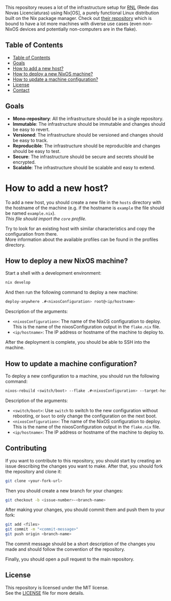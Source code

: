 

This repository reuses a lot of the infrastructure setup for [RNL](https://rnl.tecnico.ulisboa.pt) (Rede das Novas Licenciaturas) using Nix[OS], a purely functional Linux distribution built on the Nix package manager.
Check out [their repository](https://gitlab.rnl.tecnico.ulisboa.pt/rnl/nixrnl/) which is bound to have a lot more machines with diverse use cases (even non-NixOS devices and potentially non-computers are in the flake).

## Table of Contents

- [Table of Contents](#table-of-contents)
- [Goals](#goals)
- [How to add a new host?](#how-to-add-a-new-host)
- [How to deploy a new NixOS machine?](#how-to-deploy-a-new-nixos-machine)
- [How to update a machine configuration?](#how-to-update-a-machine-configuration)
- [License](#license)
- [Contact](#contact)

## Goals

- **Mono-repository**: All the infrastructure should be in a single repository.
- **Immutable**: The infrastructure should be immutable and changes should be easy to revert.
- **Versioned**: The infrastructure should be versioned and changes should be easy to track.
- **Reproducible**: The infrastructure should be reproducible and changes should be easy to test.
- **Secure**: The infrastructure should be secure and secrets should be encrypted.
- **Scalable**: The infrastructure should be scalable and easy to extend.

# How to add a new host?

To add a new host, you should create a new file in the `hosts` directory with the hostname of the machine (e.g. if the hostname is `example` the file should be named `example.nix`). \
_This file should import the `core` profile._

Try to look for an existing host with similar characteristics and copy the configuration from there. \
More information about the available profiles can be found in the profiles directory.

## How to deploy a new NixOS machine?

Start a shell with a development environment:
```bash
nix develop
```

And then run the following command to deploy a new machine:
```bash
deploy-anywhere .#<nixosConfiguration> root@<ip/hostname>
```
Description of the arguments:
- `<nixosConfiguration>`: The name of the NixOS configuration to deploy. This is the name of the nixosConfiguration output in the `flake.nix` file.
- `<ip/hostname>`: The IP address or hostname of the machine to deploy to.

After the deployment is complete, you should be able to SSH into the machine.


## How to update a machine configuration?

To deploy a new configuration to a machine, you should run the following command:
```bash
nixos-rebuild <switch/boot> --flake .#<nixosConfiguration> --target-host <ip/hostname>
```
Description of the arguments:
- `<switch/boot>`: Use `switch` to switch to the new configuration without rebooting, or `boot` to only change the configuration on the next boot.
- `<nixosConfiguration>`: The name of the NixOS configuration to deploy. This is the name of the nixosConfiguration output in the `flake.nix` file.
- `<ip/hostname>`: The IP address or hostname of the machine to deploy to.

## Contributing

If you want to contribute to this repository, you should start by creating an issue describing the changes you want to make.
After that, you should fork the repository and clone it:
```bash
git clone <your-fork-url>
```

Then you should create a new branch for your changes:
```bash
git checkout -b <issue-number>-<branch-name>
```

After making your changes, you should commit them and push them to your fork:
```bash
git add <files>
git commit -m "<commit-message>"
git push origin <branch-name>
```
The commit message should be a short description of the changes you made and should follow the convention of the repository.

Finally, you should open a pull request to the main repository.

## License

This repository is licensed under the MIT license.\
See the [LICENSE](LICENSE) file for more details.

